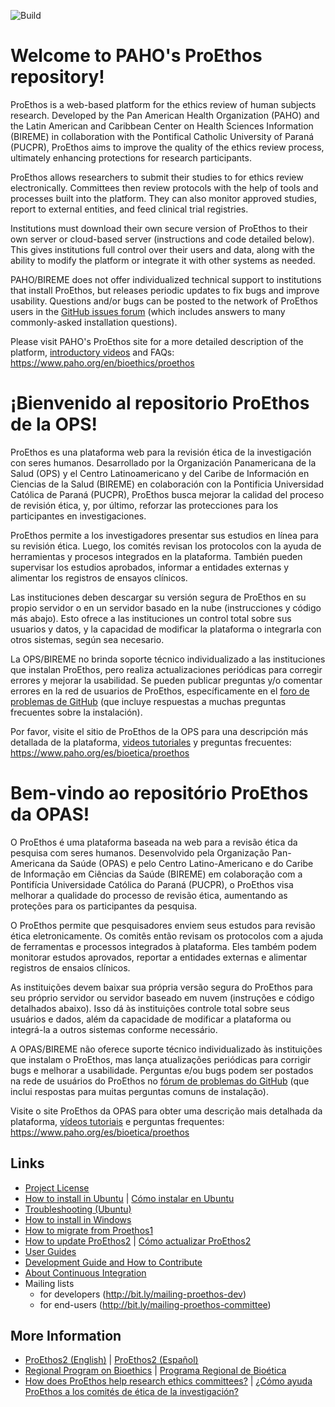 ![Build](https://codeship.com/projects/e61c3520-93d1-0134-acbe-426698f4d6ff/status?branch=master)

Welcome to PAHO's ProEthos repository!
======================================

ProEthos is a web-based platform for the ethics review of human subjects research. Developed by the Pan American Health Organization (PAHO) and the Latin American and Caribbean Center on Health Sciences Information (BIREME) in collaboration with the Pontifical Catholic University of Paraná (PUCPR), ProEthos aims to improve the quality of the ethics review process, ultimately enhancing protections for research participants.

ProEthos allows researchers to submit their studies to for ethics review electronically. Committees then review protocols with the help of tools and processes built into the platform. They can also monitor approved studies, report to external entities, and feed clinical trial registries.

Institutions must download their own secure version of ProEthos to their own server or cloud-based server (instructions and code detailed below). This gives institutions full control over their users and data, along with the ability to modify the platform or integrate it with other systems as needed.

PAHO/BIREME does not offer individualized technical support to institutions that install ProEthos, but releases periodic updates to fix bugs and improve usability. Questions and/or bugs can be posted to the network of ProEthos users in the [GitHub issues forum](https://github.com/bireme/proethos2/issues) (which includes answers to many commonly-asked installation questions).

Please visit PAHO's ProEthos site for a more detailed description of the platform, [introductory videos](https://www.youtube.com/watch?v=-Y6ja2zcU0g) and FAQs: https://www.paho.org/en/bioethics/proethos

¡Bienvenido al repositorio ProEthos de la OPS!
==============================================

ProEthos es una plataforma web para la revisión ética de la investigación con seres humanos. Desarrollado por la Organización Panamericana de la Salud (OPS) y el Centro Latinoamericano y del Caribe de Información en Ciencias de la Salud (BIREME) en colaboración con la Pontificia Universidad Católica de Paraná (PUCPR), ProEthos busca mejorar la calidad del proceso de revisión ética, y, por último, reforzar las protecciones para los participantes en investigaciones.

ProEthos permite a los investigadores presentar sus estudios en línea para su revisión ética. Luego, los comités revisan los protocolos con la ayuda de herramientas y procesos integrados en la plataforma. También pueden supervisar los estudios aprobados, informar a entidades externas y alimentar los registros de ensayos clínicos.

Las instituciones deben descargar su versión segura de ProEthos en su propio servidor o en un servidor basado en la nube (instrucciones y código más abajo). Esto ofrece a las instituciones un control total sobre sus usuarios y datos, y la capacidad de modificar la plataforma o integrarla con otros sistemas, según sea necesario.

La OPS/BIREME no brinda soporte técnico individualizado a las instituciones que instalan ProEthos, pero realiza actualizaciones periódicas para corregir errores y mejorar la usabilidad. Se pueden publicar preguntas y/o comentar errores en la red de usuarios de ProEthos, específicamente en el [foro de problemas de GitHub](https://github.com/bireme/proethos2/issues) (que incluye respuestas a muchas preguntas frecuentes sobre la instalación).

Por favor, visite el sitio de ProEthos de la OPS para una descripción más detallada de la plataforma, [videos tutoriales](https://www.youtube.com/watch?v=PABUusmbqcM) y preguntas frecuentes: https://www.paho.org/es/bioetica/proethos

Bem-vindo ao repositório ProEthos da OPAS!
==========================================

O ProEthos é uma plataforma baseada na web para a revisão ética da pesquisa com seres humanos. Desenvolvido pela Organização Pan-Americana da Saúde (OPAS) e pelo Centro Latino-Americano e do Caribe de Informação em Ciências da Saúde (BIREME) em colaboração com a Pontifícia Universidade Católica do Paraná (PUCPR), o ProEthos visa melhorar a qualidade do processo de revisão ética, aumentando as proteções para os participantes da pesquisa.

O ProEthos permite que pesquisadores enviem seus estudos para revisão ética eletronicamente. Os comitês então revisam os protocolos com a ajuda de ferramentas e processos integrados à plataforma. Eles também podem monitorar estudos aprovados, reportar a entidades externas e alimentar registros de ensaios clínicos.

As instituições devem baixar sua própria versão segura do ProEthos para seu próprio servidor ou servidor baseado em nuvem (instruções e código detalhados abaixo). Isso dá às instituições controle total sobre seus usuários e dados, além da capacidade de modificar a plataforma ou integrá-la a outros sistemas conforme necessário.

A OPAS/BIREME não oferece suporte técnico individualizado às instituições que instalam o ProEthos, mas lança atualizações periódicas para corrigir bugs e melhorar a usabilidade. Perguntas e/ou bugs podem ser postados na rede de usuários do ProEthos no [fórum de problemas do GitHub](https://github.com/bireme/proethos2/issues) (que inclui respostas para muitas perguntas comuns de instalação).

Visite o site ProEthos da OPAS para obter uma descrição mais detalhada da plataforma, [vídeos tutoriais](https://www.youtube.com/watch?v=PABUusmbqcM) e perguntas frequentes: https://www.paho.org/es/bioetica/proethos

Links
-----

* [Project License](LICENSE.txt)
* [How to install in Ubuntu](doc/how-to/how-to-install-proethos2-in-ubuntu.md) | [Cómo instalar en Ubuntu](doc/how-to/how-to-install-proethos2-in-ubuntu-es.md)
* [Troubleshooting (Ubuntu)](doc/ubuntu-troubleshooting.md)
* [How to install in Windows](doc/how-to/how-to-install-proethos2-in-windows.md)
* [How to migrate from Proethos1](doc/how-to/how-to-migrate-from-proethos1.md)
* [How to update ProEthos2](doc/proethos2-update.md) | [Cómo actualizar ProEthos2](doc/proethos2-update-es.md)
* [User Guides](doc/user-guides.md)
* [Development Guide and How to Contribute](doc/README.md)
* [About Continuous Integration](doc/continuous-integration.md)
* Mailing lists
  * for developers (http://bit.ly/mailing-proethos-dev)
  * for end-users (http://bit.ly/mailing-proethos-committee)

More Information
----------------

- [ProEthos2 (English)](https://www.paho.org/en/bioethics) | [ProEthos2 (Español)](https://www.paho.org/es/bioetica)
- [Regional Program on Bioethics](https://www.paho.org/en/bioethics/proethos) | [Programa Regional de Bioética](https://www.paho.org/es/bioetica/proethos)
- [How does ProEthos help research ethics committees?](https://www.youtube.com/watch?v=-Y6ja2zcU0g) | [¿Cómo ayuda ProEthos a los comités de ética de la investigación?](https://www.youtube.com/watch?v=PABUusmbqcM)
